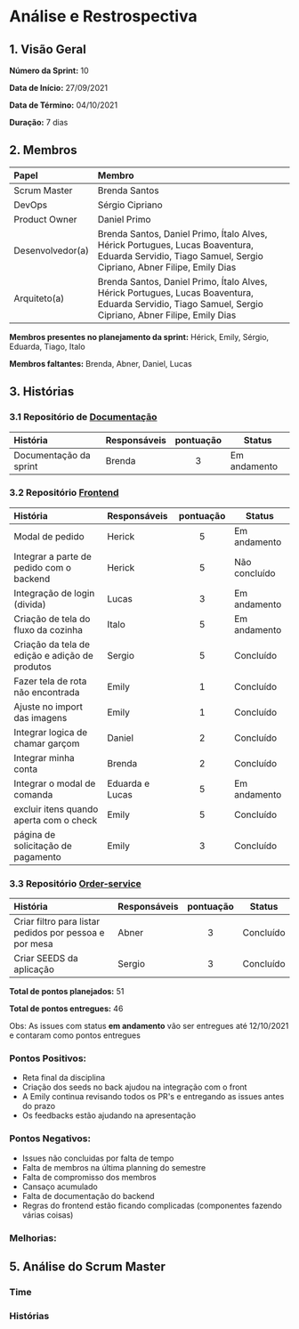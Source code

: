 # Análise e Restrospectiva

## 1. Visão Geral

**Número da Sprint:** 10

**Data de Início:** 27/09/2021

**Data de Término:** 04/10/2021

**Duração:** 7 dias

## 2. Membros

| Papel            | Membro                                                                                                                                                  |
| :--------------- | :------------------------------------------------------------------------------------------------------------------------------------------------------ |
| Scrum Master     | Brenda Santos                                                                                                                                           |
| DevOps           | Sérgio Cipriano                                                                                                                                         |
| Product Owner    | Daniel Primo                                                                                                                                            |
| Desenvolvedor(a) | Brenda Santos, Daniel Primo, Ítalo Alves, Hérick Portugues, Lucas Boaventura, Eduarda Servidio, Tiago Samuel, Sergio Cipriano, Abner Filipe, Emily Dias |
| Arquiteto(a)     | Brenda Santos, Daniel Primo, Ítalo Alves, Hérick Portugues, Lucas Boaventura, Eduarda Servidio, Tiago Samuel, Sergio Cipriano, Abner Filipe, Emily Dias |

**Membros presentes no planejamento da sprint:** Hérick, Emily, Sérgio, Eduarda, Tiago, Italo

**Membros faltantes:** Brenda, Abner, Daniel, Lucas

## 3. Histórias

### 3.1 Repositório de [Documentação](https://github.com/UnBArqDsw2021-1/2021.1_G02_TaNaMesa_docs)

| História               | Responsáveis | pontuação | Status       |
| :--------------------- | :----------- | :-------: | ------------ |
| Documentação da sprint | Brenda       |     3     | Em andamento |

### 3.2 Repositório [Frontend](https://github.com/UnBArqDsw2021-1/2021.1_G02_TaNaMesa_Frontend)

| História                                       | Responsáveis    | pontuação | Status        |
| :--------------------------------------------- | :-------------- | :-------: | ------------- |
| Modal de pedido                                | Herick          |     5     | Em andamento  |
| Integrar a parte de pedido com o backend       | Herick          |     5     | Não concluído |
| Integração de login (divida)                   | Lucas           |     3     | Em andamento  |
| Criação de tela do fluxo da cozinha            | Italo           |     5     | Em andamento  |
| Criação da tela de edição e adição de produtos | Sergio          |     5     | Concluído     |
| Fazer tela de rota não encontrada              | Emily           |     1     | Concluído     |
| Ajuste no import das imagens                   | Emily           |     1     | Concluído     |
| Integrar logica de chamar garçom               | Daniel          |     2     | Concluído     |
| Integrar minha conta                           | Brenda          |     2     | Concluído     |
| Integrar o modal de comanda                    | Eduarda e Lucas |     5     | Em andamento  |
| excluir itens quando aperta com o check        | Emily           |     5     | Concluído     |
| página de solicitação de pagamento             | Emily           |     3     | Concluído     |

### 3.3 Repositório [Order-service](https://github.com/UnBArqDsw2021-1/2021.1_G02_TaNaMesa_Order_Service)

| História                                               | Responsáveis | pontuação | Status    |
| :----------------------------------------------------- | :----------- | :-------: | --------- |
| Criar filtro para listar pedidos por pessoa e por mesa | Abner        |     3     | Concluído |
| Criar SEEDS da aplicação                               | Sergio       |     3     | Concluído |

**Total de pontos planejados:** 51

**Total de pontos entregues:** 46

Obs: As issues com status **em andamento** vão ser entregues até 12/10/2021 e contaram como pontos entregues

### Pontos Positivos:

- Reta final da disciplina
- Criação dos seeds no back ajudou na integração com o front
- A Emily continua revisando todos os PR's e entregando as issues antes do prazo
- Os feedbacks estão ajudando na apresentação

### Pontos Negativos:

- Issues não concluidas por falta de tempo
- Falta de membros na última planning do semestre
- Falta de compromisso dos membros
- Cansaço acumulado
- Falta de documentação do backend
- Regras do frontend estão ficando complicadas (componentes fazendo várias coisas)

### Melhorias:

<!-- TODO -->

## 5. Análise do Scrum Master

### Time

<!-- TODO -->

### Histórias

<!-- TODO -->
